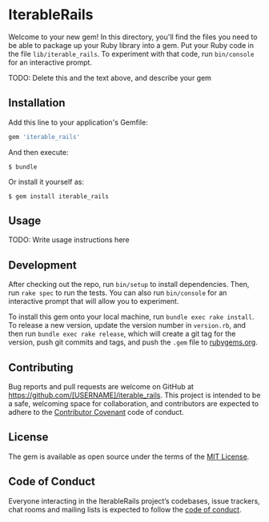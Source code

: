 # IterableRails

Welcome to your new gem! In this directory, you'll find the files you need to be able to package up your Ruby library into a gem. Put your Ruby code in the file `lib/iterable_rails`. To experiment with that code, run `bin/console` for an interactive prompt.

TODO: Delete this and the text above, and describe your gem

## Installation

Add this line to your application's Gemfile:

```ruby
gem 'iterable_rails'
```

And then execute:

    $ bundle

Or install it yourself as:

    $ gem install iterable_rails

## Usage

TODO: Write usage instructions here

## Development

After checking out the repo, run `bin/setup` to install dependencies. Then, run `rake spec` to run the tests. You can also run `bin/console` for an interactive prompt that will allow you to experiment.

To install this gem onto your local machine, run `bundle exec rake install`. To release a new version, update the version number in `version.rb`, and then run `bundle exec rake release`, which will create a git tag for the version, push git commits and tags, and push the `.gem` file to [rubygems.org](https://rubygems.org).

## Contributing

Bug reports and pull requests are welcome on GitHub at https://github.com/[USERNAME]/iterable_rails. This project is intended to be a safe, welcoming space for collaboration, and contributors are expected to adhere to the [Contributor Covenant](http://contributor-covenant.org) code of conduct.

## License

The gem is available as open source under the terms of the [MIT License](https://opensource.org/licenses/MIT).

## Code of Conduct

Everyone interacting in the IterableRails project’s codebases, issue trackers, chat rooms and mailing lists is expected to follow the [code of conduct](https://github.com/[USERNAME]/iterable_rails/blob/master/CODE_OF_CONDUCT.md).
